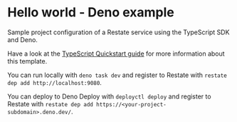 # Hello world - Deno example

Sample project configuration of a Restate service using the TypeScript SDK and
Deno.

Have a look at the [TypeScript Quickstart guide](https://docs.restate.dev/get_started/quickstart?sdk=ts) for more information about this template.

You can run locally with `deno task dev` and register to Restate with
`restate dep add http://localhost:9080`.

You can deploy to Deno Deploy with `deployctl deploy` and register to Restate
with
`restate dep add https://<your-project-subdomain>.deno.dev/`.
